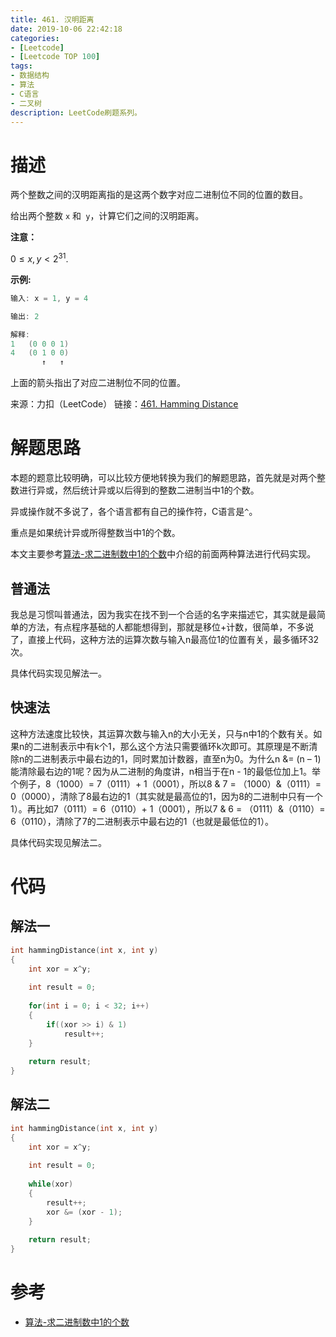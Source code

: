 ```yaml
---
title: 461. 汉明距离
date: 2019-10-06 22:42:18
categories: 
- [Leetcode]
- [Leetcode TOP 100]
tags:
- 数据结构
- 算法
- C语言
- 二叉树
description: LeetCode刷题系列。
---
```


# 描述

两个整数之间的汉明距离指的是这两个数字对应二进制位不同的位置的数目。

给出两个整数 `x` 和` y`，计算它们之间的汉明距离。

**注意：**

$0 ≤ x, y < 2^{31}.$

**示例:**

```c
输入: x = 1, y = 4

输出: 2

解释:
1   (0 0 0 1)
4   (0 1 0 0)
       ↑   ↑
```


上面的箭头指出了对应二进制位不同的位置。

来源：力扣（LeetCode）
链接：[461. Hamming Distance](https://leetcode-cn.com/problems/hamming-distance)

# 解题思路

本题的题意比较明确，可以比较方便地转换为我们的解题思路，首先就是对两个整数进行异或，然后统计异或以后得到的整数二进制当中1的个数。

异或操作就不多说了，各个语言都有自己的操作符，C语言是`^`。

重点是如果统计异或所得整数当中1的个数。

本文主要参考[算法-求二进制数中1的个数](https://www.cnblogs.com/graphics/archive/2010/06/21/1752421.html)中介绍的前面两种算法进行代码实现。

## 普通法

>
我总是习惯叫普通法，因为我实在找不到一个合适的名字来描述它，其实就是最简单的方法，有点程序基础的人都能想得到，那就是移位+计数，很简单，不多说了，直接上代码，这种方法的运算次数与输入n最高位1的位置有关，最多循环32次。

具体代码实现见解法一。

## 快速法

>
这种方法速度比较快，其运算次数与输入n的大小无关，只与n中1的个数有关。如果n的二进制表示中有k个1，那么这个方法只需要循环k次即可。其原理是不断清除n的二进制表示中最右边的1，同时累加计数器，直至n为0。为什么n &= (n – 1)能清除最右边的1呢？因为从二进制的角度讲，n相当于在n - 1的最低位加上1。举个例子，8（1000）= 7（0111）+ 1（0001），所以8 & 7 = （1000）&（0111）= 0（0000），清除了8最右边的1（其实就是最高位的1，因为8的二进制中只有一个1）。再比如7（0111）= 6（0110）+ 1（0001），所以7 & 6 = （0111）&（0110）= 6（0110），清除了7的二进制表示中最右边的1（也就是最低位的1）。

具体代码实现见解法二。

# 代码

## 解法一

```c
int hammingDistance(int x, int y)
{
    int xor = x^y;
    
    int result = 0;
    
    for(int i = 0; i < 32; i++)
    {
        if((xor >> i) & 1)
            result++;
    }
    
    return result;
}
```

## 解法二

```c
int hammingDistance(int x, int y)
{
    int xor = x^y;
    
    int result = 0;
    
    while(xor)
    {
        result++; 
        xor &= (xor - 1);
    }
    
    return result;
}
```


# 参考

- [算法-求二进制数中1的个数](https://www.cnblogs.com/graphics/archive/2010/06/21/1752421.html)
